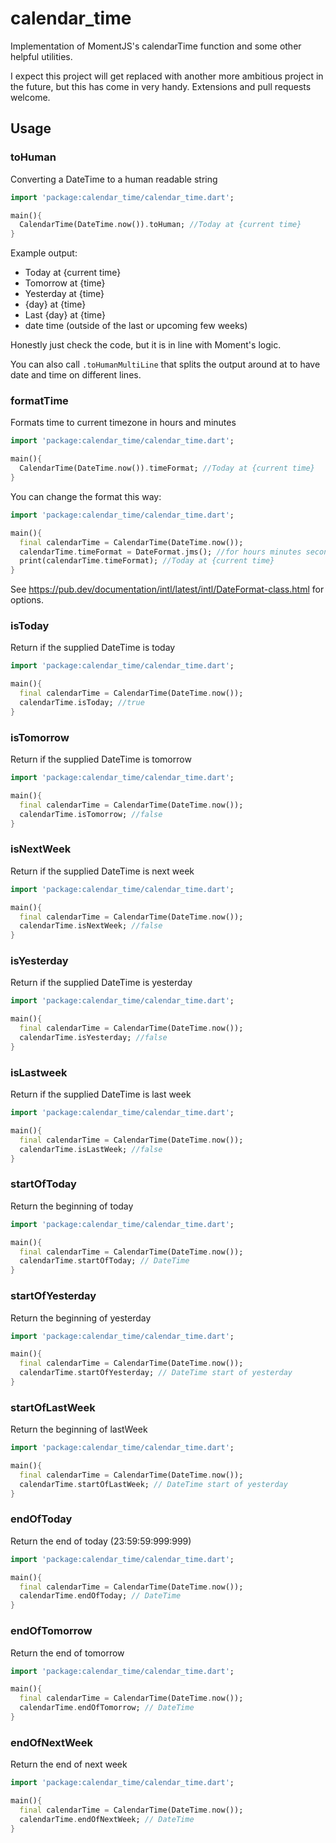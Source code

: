 # calendar_time

Implementation of MomentJS's calendarTime function and some other helpful utilities.

I expect this project will get replaced with another more ambitious project in the future, but this has come in very handy. Extensions and pull requests welcome.

## Usage

### toHuman
Converting a DateTime to a human readable string
```dart
import 'package:calendar_time/calendar_time.dart';

main(){
  CalendarTime(DateTime.now()).toHuman; //Today at {current time}
}
```

Example output:

- Today at {current time}
- Tomorrow at {time}
- Yesterday at {time}
- {day} at {time}
- Last {day} at {time}
- date time (outside of the last or upcoming few weeks)

Honestly just check the code, but it is in line with Moment's logic.

You can also call `.toHumanMultiLine` that splits the output around at to have date and time on different lines.

### formatTime

Formats time to current timezone in hours and minutes 

```dart
import 'package:calendar_time/calendar_time.dart';

main(){
  CalendarTime(DateTime.now()).timeFormat; //Today at {current time}
}
```

You can change the format this way:

```dart
import 'package:calendar_time/calendar_time.dart';

main(){
  final calendarTime = CalendarTime(DateTime.now());
  calendarTime.timeFormat = DateFormat.jms(); //for hours minutes seconds
  print(calendarTime.timeFormat); //Today at {current time}
}
```

See https://pub.dev/documentation/intl/latest/intl/DateFormat-class.html for options.

### isToday

Return if the supplied DateTime is today

```dart
import 'package:calendar_time/calendar_time.dart';

main(){
  final calendarTime = CalendarTime(DateTime.now());
  calendarTime.isToday; //true
}
```

### isTomorrow

Return if the supplied DateTime is tomorrow

```dart
import 'package:calendar_time/calendar_time.dart';

main(){
  final calendarTime = CalendarTime(DateTime.now());
  calendarTime.isTomorrow; //false
}
```

### isNextWeek

Return if the supplied DateTime is next week

```dart
import 'package:calendar_time/calendar_time.dart';

main(){
  final calendarTime = CalendarTime(DateTime.now());
  calendarTime.isNextWeek; //false
}
```

### isYesterday

Return if the supplied DateTime is yesterday

```dart
import 'package:calendar_time/calendar_time.dart';

main(){
  final calendarTime = CalendarTime(DateTime.now());
  calendarTime.isYesterday; //false
}
```

### isLastweek

Return if the supplied DateTime is last week

```dart
import 'package:calendar_time/calendar_time.dart';

main(){
  final calendarTime = CalendarTime(DateTime.now());
  calendarTime.isLastWeek; //false
}
```

### startOfToday

Return the beginning of today

```dart
import 'package:calendar_time/calendar_time.dart';

main(){
  final calendarTime = CalendarTime(DateTime.now());
  calendarTime.startOfToday; // DateTime
}
```

### startOfYesterday

Return the beginning of yesterday

```dart
import 'package:calendar_time/calendar_time.dart';

main(){
  final calendarTime = CalendarTime(DateTime.now());
  calendarTime.startOfYesterday; // DateTime start of yesterday
}
```

### startOfLastWeek

Return the beginning of lastWeek

```dart
import 'package:calendar_time/calendar_time.dart';

main(){
  final calendarTime = CalendarTime(DateTime.now());
  calendarTime.startOfLastWeek; // DateTime start of yesterday
}
```

### endOfToday

Return the end of today (23:59:59:999:999)

```dart
import 'package:calendar_time/calendar_time.dart';

main(){
  final calendarTime = CalendarTime(DateTime.now());
  calendarTime.endOfToday; // DateTime
}
```

### endOfTomorrow

Return the end of tomorrow

```dart
import 'package:calendar_time/calendar_time.dart';

main(){
  final calendarTime = CalendarTime(DateTime.now());
  calendarTime.endOfTomorrow; // DateTime
}
```

### endOfNextWeek

Return the end of next week

```dart
import 'package:calendar_time/calendar_time.dart';

main(){
  final calendarTime = CalendarTime(DateTime.now());
  calendarTime.endOfNextWeek; // DateTime
}
```